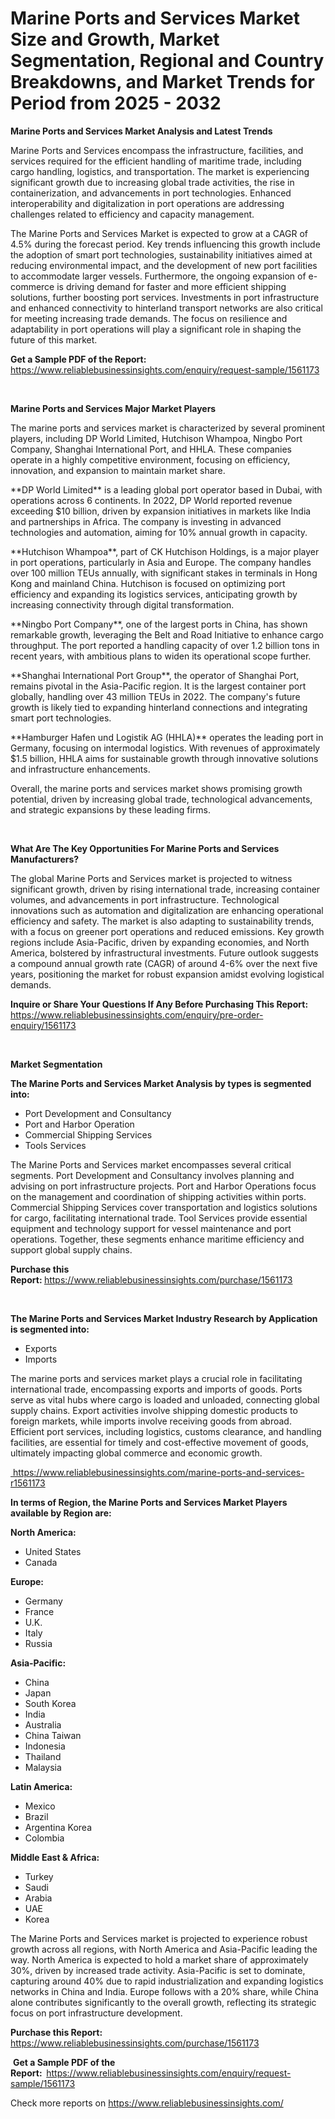 <p><h1>Marine Ports and Services Market Size and Growth, Market Segmentation, Regional and Country Breakdowns, and Market Trends for Period from 2025 -  2032</h1></p><p><strong>Marine Ports and Services Market Analysis and Latest Trends</strong></p>
<p><p>Marine Ports and Services encompass the infrastructure, facilities, and services required for the efficient handling of maritime trade, including cargo handling, logistics, and transportation. The market is experiencing significant growth due to increasing global trade activities, the rise in containerization, and advancements in port technologies. Enhanced interoperability and digitalization in port operations are addressing challenges related to efficiency and capacity management.</p><p>The Marine Ports and Services Market is expected to grow at a CAGR of 4.5% during the forecast period. Key trends influencing this growth include the adoption of smart port technologies, sustainability initiatives aimed at reducing environmental impact, and the development of new port facilities to accommodate larger vessels. Furthermore, the ongoing expansion of e-commerce is driving demand for faster and more efficient shipping solutions, further boosting port services. Investments in port infrastructure and enhanced connectivity to hinterland transport networks are also critical for meeting increasing trade demands. The focus on resilience and adaptability in port operations will play a significant role in shaping the future of this market.</p></p>
<p><strong>Get a Sample PDF of the Report:&nbsp;</strong> <a href="https://www.reliablebusinessinsights.com/enquiry/request-sample/1561173?utm_campaign=2208&utm_medium=2&utm_source=Github&utm_content=ia&utm_term=23032025&utm_id=marine-ports-and-services">https://www.reliablebusinessinsights.com/enquiry/request-sample/1561173</a></p>
<p>&nbsp;</p>
<p><strong>Marine Ports and Services Major Market Players</strong></p>
<p><p>The marine ports and services market is characterized by several prominent players, including DP World Limited, Hutchison Whampoa, Ningbo Port Company, Shanghai International Port, and HHLA. These companies operate in a highly competitive environment, focusing on efficiency, innovation, and expansion to maintain market share.</p><p>**DP World Limited** is a leading global port operator based in Dubai, with operations across 6 continents. In 2022, DP World reported revenue exceeding $10 billion, driven by expansion initiatives in markets like India and partnerships in Africa. The company is investing in advanced technologies and automation, aiming for 10% annual growth in capacity.</p><p>**Hutchison Whampoa**, part of CK Hutchison Holdings, is a major player in port operations, particularly in Asia and Europe. The company handles over 100 million TEUs annually, with significant stakes in terminals in Hong Kong and mainland China. Hutchison is focused on optimizing port efficiency and expanding its logistics services, anticipating growth by increasing connectivity through digital transformation.</p><p>**Ningbo Port Company**, one of the largest ports in China, has shown remarkable growth, leveraging the Belt and Road Initiative to enhance cargo throughput. The port reported a handling capacity of over 1.2 billion tons in recent years, with ambitious plans to widen its operational scope further.</p><p>**Shanghai International Port Group**, the operator of Shanghai Port, remains pivotal in the Asia-Pacific region. It is the largest container port globally, handling over 43 million TEUs in 2022. The company's future growth is likely tied to expanding hinterland connections and integrating smart port technologies.</p><p>**Hamburger Hafen und Logistik AG (HHLA)** operates the leading port in Germany, focusing on intermodal logistics. With revenues of approximately $1.5 billion, HHLA aims for sustainable growth through innovative solutions and infrastructure enhancements.</p><p>Overall, the marine ports and services market shows promising growth potential, driven by increasing global trade, technological advancements, and strategic expansions by these leading firms.</p></p>
<p>&nbsp;</p>
<p><strong>What Are The Key Opportunities For Marine Ports and Services Manufacturers?</strong></p>
<p><p>The global Marine Ports and Services market is projected to witness significant growth, driven by rising international trade, increasing container volumes, and advancements in port infrastructure. Technological innovations such as automation and digitalization are enhancing operational efficiency and safety. The market is also adapting to sustainability trends, with a focus on greener port operations and reduced emissions. Key growth regions include Asia-Pacific, driven by expanding economies, and North America, bolstered by infrastructural investments. Future outlook suggests a compound annual growth rate (CAGR) of around 4-6% over the next five years, positioning the market for robust expansion amidst evolving logistical demands.</p></p>
<p><strong>Inquire or Share Your Questions If Any Before Purchasing This Report:</strong> <a href="https://www.reliablebusinessinsights.com/enquiry/pre-order-enquiry/1561173?utm_campaign=2208&utm_medium=2&utm_source=Github&utm_content=ia&utm_term=23032025&utm_id=marine-ports-and-services">https://www.reliablebusinessinsights.com/enquiry/pre-order-enquiry/1561173</a></p>
<p>&nbsp;</p>
<p><strong>Market Segmentation</strong></p>
<p><strong>The Marine Ports and Services Market Analysis by types is segmented into:</strong></p>
<p><ul><li>Port Development and Consultancy</li><li>Port and Harbor Operation</li><li>Commercial Shipping Services</li><li>Tools Services</li></ul></p>
<p><p>The Marine Ports and Services market encompasses several critical segments. Port Development and Consultancy involves planning and advising on port infrastructure projects. Port and Harbor Operations focus on the management and coordination of shipping activities within ports. Commercial Shipping Services cover transportation and logistics solutions for cargo, facilitating international trade. Tool Services provide essential equipment and technology support for vessel maintenance and port operations. Together, these segments enhance maritime efficiency and support global supply chains.</p></p>
<p><strong>Purchase this Report:&nbsp;</strong><a href="https://www.reliablebusinessinsights.com/purchase/1561173?utm_campaign=2208&utm_medium=2&utm_source=Github&utm_content=ia&utm_term=23032025&utm_id=marine-ports-and-services">https://www.reliablebusinessinsights.com/purchase/1561173</a></p>
<p>&nbsp;</p>
<p><strong>The Marine Ports and Services Market Industry Research by Application is segmented into:</strong></p>
<p><ul><li>Exports</li><li>Imports</li></ul></p>
<p><p>The marine ports and services market plays a crucial role in facilitating international trade, encompassing exports and imports of goods. Ports serve as vital hubs where cargo is loaded and unloaded, connecting global supply chains. Export activities involve shipping domestic products to foreign markets, while imports involve receiving goods from abroad. Efficient port services, including logistics, customs clearance, and handling facilities, are essential for timely and cost-effective movement of goods, ultimately impacting global commerce and economic growth.</p></p>
<p><a href="https://www.reliablebusinessinsights.com/marine-ports-and-services-r1561173?utm_campaign=2208&utm_medium=2&utm_source=Github&utm_content=ia&utm_term=23032025&utm_id=marine-ports-and-services">&nbsp;https://www.reliablebusinessinsights.com/marine-ports-and-services-r1561173</a></p>
<p><strong>In terms of Region, the Marine Ports and Services Market Players available by Region are:</strong></p>
<p>
    <p> <strong> North America: </strong>
        <ul>
            <li>United States</li>
            <li>Canada</li>
        </ul>
        </p> 
    <p> <strong> Europe: </strong>
        <ul>
            <li>Germany</li>
            <li>France</li>
            <li>U.K.</li>
            <li>Italy</li>
            <li>Russia</li>
        </ul>
        </p> 
    <p> <strong> Asia-Pacific: </strong>
        <ul>
            <li>China</li>
            <li>Japan</li>
            <li>South Korea</li>
            <li>India</li>
            <li>Australia</li>
            <li>China Taiwan</li>
            <li>Indonesia</li>
            <li>Thailand</li>
            <li>Malaysia</li>
        </ul>
        </p> 
    <p> <strong> Latin America: </strong>
        <ul>
            <li>Mexico</li>
            <li>Brazil</li>
            <li>Argentina Korea</li>
            <li>Colombia</li>
        </ul>
        </p> 
    <p> <strong> Middle East & Africa: </strong>
        <ul>
            <li>Turkey</li>
            <li>Saudi</li>
            <li>Arabia</li>
            <li>UAE</li>
            <li>Korea</li>
        </ul>
    </p>
    </p>
<p><p>The Marine Ports and Services market is projected to experience robust growth across all regions, with North America and Asia-Pacific leading the way. North America is expected to hold a market share of approximately 30%, driven by increased trade activity. Asia-Pacific is set to dominate, capturing around 40% due to rapid industrialization and expanding logistics networks in China and India. Europe follows with a 20% share, while China alone contributes significantly to the overall growth, reflecting its strategic focus on port infrastructure development.</p></p>
<p><strong>Purchase this Report: </strong><a href="https://www.reliablebusinessinsights.com/purchase/1561173?utm_campaign=2208&utm_medium=2&utm_source=Github&utm_content=ia&utm_term=23032025&utm_id=marine-ports-and-services">https://www.reliablebusinessinsights.com/purchase/1561173</a></p>
<p>&nbsp;<strong>Get a Sample PDF of the Report:&nbsp;&nbsp;</strong><a href="https://www.reliablebusinessinsights.com/enquiry/request-sample/1561173?utm_campaign=2208&utm_medium=2&utm_source=Github&utm_content=ia&utm_term=23032025&utm_id=marine-ports-and-services">https://www.reliablebusinessinsights.com/enquiry/request-sample/1561173</a></p>
<p><strong></strong></p>
<p>Check more reports on <a href="https://www.reliablebusinessinsights.com/?utm_campaign=2208&utm_medium=2&utm_source=Github&utm_content=ia&utm_term=23032025&utm_id=marine-ports-and-services">https://www.reliablebusinessinsights.com/</a></p>